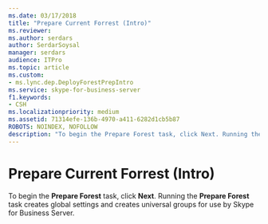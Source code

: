 ```yaml
---
ms.date: 03/17/2018
title: "Prepare Current Forrest (Intro)"
ms.reviewer: 
ms.author: serdars
author: SerdarSoysal
manager: serdars
audience: ITPro
ms.topic: article
ms.custom:
- ms.lync.dep.DeployForestPrepIntro
ms.service: skype-for-business-server
f1.keywords:
- CSH
ms.localizationpriority: medium
ms.assetid: 71314efe-136b-4970-a411-6282d1cb5b87
ROBOTS: NOINDEX, NOFOLLOW
description: "To begin the Prepare Forest task, click Next. Running the Prepare Forest task creates global settings and creates universal groups for use by Skype for Business Server."
---
```


# Prepare Current Forrest (Intro)
 
To begin the **Prepare Forest** task, click **Next**. Running the **Prepare Forest** task creates global settings and creates universal groups for use by Skype for Business Server.
  


